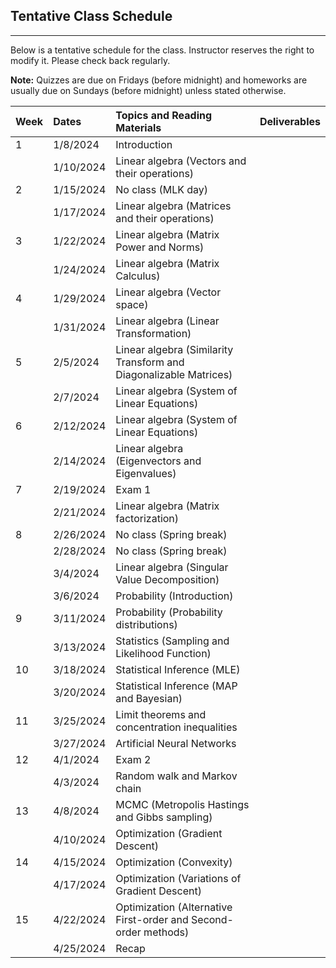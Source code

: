 ## Tentative Class Schedule
---
 Below is a tentative schedule for the class. Instructor reserves the right to modify it. Please check back regularly. 

**Note:** Quizzes are due on Fridays (before midnight) and homeworks are usually due on Sundays (before midnight) unless stated otherwise.

| Week |    Dates   |    Topics and Reading Materials                             |      Deliverables        |
|------|:-----------|:------------------------------------------------------------|:-------------------------|
| 1    | 1/8/2024   | Introduction                                                |                          |
|      | 1/10/2024  | Linear algebra (Vectors and their operations)               |                          | 
| 2    | 1/15/2024  | No class (MLK day)                                          |                          |
|      | 1/17/2024  | Linear algebra (Matrices and their operations)              |                          |
| 3    | 1/22/2024  | Linear algebra (Matrix Power and Norms)                     |                          |
|      | 1/24/2024  | Linear algebra (Matrix Calculus)                            |                          | 
| 4    | 1/29/2024  | Linear algebra (Vector space)                               |                          |
|      | 1/31/2024  | Linear algebra (Linear Transformation)                      |                          | 
| 5    | 2/5/2024   | Linear algebra (Similarity Transform and Diagonalizable Matrices) |                    |
|      | 2/7/2024   | Linear algebra (System of Linear Equations)                 |                          |
| 6    | 2/12/2024  | Linear algebra (System of Linear Equations)                 |                          |
|      | 2/14/2024  | Linear algebra (Eigenvectors and Eigenvalues)               |                          |
| 7    | 2/19/2024  | Exam 1                                                      |                          |
|      | 2/21/2024  | Linear algebra (Matrix factorization)                       |                          |
| 8    | 2/26/2024  | No class (Spring break)                                     |                          | 
|      | 2/28/2024  | No class (Spring break)                                     |                          |
|      | 3/4/2024   | Linear algebra (Singular Value Decomposition)               |                          |
|      | 3/6/2024   | Probability (Introduction)                                  |                          |
| 9    | 3/11/2024  | Probability (Probability distributions)                     |                          |
|      | 3/13/2024  | Statistics (Sampling and Likelihood Function)               |                          |
| 10   | 3/18/2024  | Statistical Inference (MLE)                                 |                          |
|      | 3/20/2024  | Statistical Inference (MAP and Bayesian)                    |                          |
| 11   | 3/25/2024  | Limit theorems and concentration inequalities               |                          |
|      | 3/27/2024  | Artificial Neural Networks                                  |                          |
| 12   | 4/1/2024   | Exam 2                                                      |                          |
|      | 4/3/2024   | Random walk and Markov chain                                |                          |
| 13   | 4/8/2024   | MCMC (Metropolis Hastings and Gibbs sampling)               |                          |
|      | 4/10/2024  | Optimization (Gradient Descent)                             |                          |          
| 14   | 4/15/2024  | Optimization (Convexity)                                    |                          |
|      | 4/17/2024  | Optimization (Variations of Gradient Descent)               |                          |
| 15   | 4/22/2024  | Optimization (Alternative First-order and Second-order methods)  |                     |
|      | 4/25/2024  | Recap                                                       |                          |
